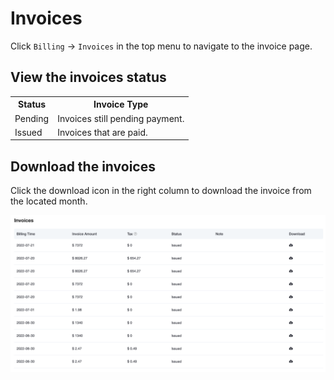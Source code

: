 # Invoices

Click `Billing` -> `Invoices` in the top menu to navigate to the invoice page.

## View the invoices status
<table>
   <tr>
      <th>Status</th>
      <th>Invoice Type</th>
   </tr>
   <tr>
      <td>Pending</td>
      <td>Invoices still pending payment.</td>
   </tr>
   <tr>
   	  <td>Issued</td>
   	  <td>Invoices that are paid.</td>
   </tr>
</table>


## Download the invoices
Click the download icon in the right column to download the invoice from the located month.

![invoice](./_assets/invoices.png)


